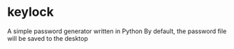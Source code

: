 # keylock
A simple password generator written in Python
By default, the password file will be saved to the desktop
